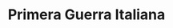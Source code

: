 ﻿---
title: "Primera Guerra Italiana"
permalink: periodes_327.html
layout: periode
dataInici: 1494
dataFi: 1498
sidebar: periodes
pares:
  - id: 326
    title: "Guerras Italianas"
    dataInici: "(1494)"
    dataFi: "(1559)"

fills:
  - id: 328
    title: "Batalla de Fornovo"
    dataInici: "(1495-07-06)"

jocsPrincipals:
jocsEscenaris:
jocsEpoca:
jocsEpocaEscenaris:
---
